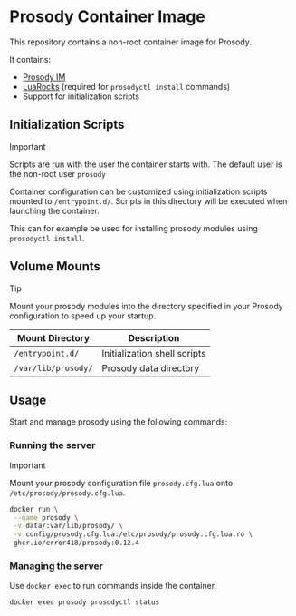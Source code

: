 # Prosody Container Image

This repository contains a non-root container image for Prosody.

It contains:

* [Prosody IM](https://prosody.im/)
* [LuaRocks](https://luarocks.org/) (required for `prosodyctl install` commands)
* Support for initialization scripts


## Initialization Scripts

> [!IMPORTANT]
> Scripts are run with the user the container starts with.
> The default user is the non-root user `prosody`

Container configuration can be customized using initialization scripts mounted to `/entrypoint.d/`. Scripts in this directory will be executed when launching the container.

This can for example be used for installing prosody modules using `prosodyctl install`.



## Volume Mounts

> [!TIP]
> Mount your prosody modules into the directory specified in your Prosody configuration to speed up your startup.


| Mount Directory     | Description                   |
| ---                 | ---                           |
| `/entrypoint.d/`    | Initialization shell scripts  |
| `/var/lib/prosody/` | Prosody data directory        |


## Usage

Start and manage prosody using the following commands:

### Running the server

> [!IMPORTANT]
> Mount your prosody configuration file `prosody.cfg.lua` onto `/etc/prosody/prosody.cfg.lua`.


```bash
docker run \
 --name prosody \
 -v data/:var/lib/prosody/ \
 -v config/prosody.cfg.lua:/etc/prosody/prosody.cfg.lua:ro \
 ghcr.io/error418/prosody:0.12.4

```

### Managing the server

Use `docker exec` to run commands inside the container.

```bash
docker exec prosody prosodyctl status

```



